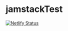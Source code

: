 # jamstackTest
[![Netlify Status](https://api.netlify.com/api/v1/badges/3075e51c-f14b-45ad-8e3c-b178d7c32623/deploy-status)](https://app.netlify.com/sites/hardcore-sammet-a3e0dd/deploys)
